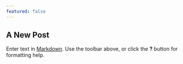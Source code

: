 ```yaml
---
featured: false
---
```

## A New Post

Enter text in [Markdown](http://daringfireball.net/projects/markdown/). Use the toolbar above, or click the **?** button for formatting help.
